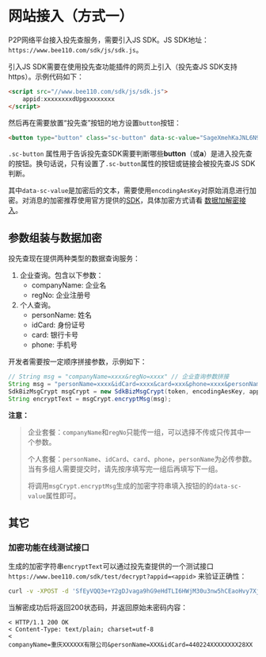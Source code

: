 # 网站接入（方式一）

P2P网络平台接入投先查服务，需要引入JS SDK。JS SDK地址：`https://www.bee110.com/sdk/js/sdk.js`。

引入JS SDK需要在使用投先查功能插件的网页上引入（投先查JS SDK支持https）。示例代码如下：

```html
<script src="//www.bee110.com/sdk/js/sdk.js">
    appid:xxxxxxxxdUpgxxxxxxxx
</script>
```

然后再在需要放置“投先查”按钮的地方设置`button`按钮：

```html
<button type="button" class="sc-button" data-sc-value="SageXmehKaJNL6N9ALcuVoMfMknJpfDvzWmaZp/4l/1GYRcup8YuiY57UU1lqsWr2IILN779HmjiClQdKxf5hJ9WR/CNl/qYsTEcph2Y4TTpj52oNEaEWf8R+bkKXyevE4dkL/WILoezLMF220IRMpZfDstBF+91jJmmQh63XoM=">投先查（重庆XXXXXX有限公司）</button>
```

`.sc-button` 属性用于告诉投先查SDK需要判断哪些**button**（或**a**）是进入投先查的按钮。换句话说，只有设置了`.sc-button`属性的按钮或链接会被投先查JS SDK判断。

其中`data-sc-value`是加密后的文本，需要使用`encodingAesKey`对原始消息进行加密。对消息的加密推荐使用官方提供的[SDK](../dev/sdk.md)，具体加密方式请看 [数据加解密接入](../dev/encrypt.md)。

## 参数组装与数据加密

投先查现在提供两种类型的数据查询服务：

1. 企业查询。包含以下参数：
    - companyName: 企业名
    - regNo: 企业注册号
2. 个人查询。
    - personName: 姓名
    - idCard: 身份证号
    - card: 银行卡号
    - phone: 手机号

开发者需要按一定顺序拼接参数，示例如下：

```java
// String msg = "companyName=xxxx&regNo=xxxx" // 企业查询参数拼接
String msg = "personName=xxxx&idCard=xxxx&card=xxx&phone=xxxx&personName=xxxxx&phone=xxxx&card=xxxx";
SdkBizMsgCrypt msgCrypt = new SdkBizMsgCrypt(token, encodingAesKey, appid);
String encryptText = msgCrypt.encryptMsg(msg);
```

**注意：**

> 企业套餐：`companyName`和`regNo`只能传一组，可以选择不传或只传其中一个参数。
>
> 个人套餐：`personName`、`idCard`、`card`、`phone`，`personName`为必传参数。当有多组人需要提交时，请先按序填写完一组后再填写下一组。
>
> 将调用`msgCrypt.encryptMsg`生成的加密字符串填入按钮的的`data-sc-value`属性即可。

## 其它

### 加密功能在线测试接口

生成的加密字符串`encryptText`可以通过投先查提供的一个测试接口 `https://www.bee110.com/sdk/test/decrypt?appid=<appid>` 来验证正确性：

```bash
curl -v -XPOST -d 'SfEyVQQ3e+Y2gDJvaga9hG9eHdTLI6HWjM30u3nw5hCEaoHvy7XjbR6m0tcoeMYXjRLplGWkOGTr0gwHDo6SkoOEZDBaoyP/ZrcsvhsJLOjHu7RBKi10IKMcqe22/wAmDmliiivwtWuFXcDAYblTfsCx6rlpkjkHCFaSnMd48fw=' "https://www.bee110.com/sdk/test/decrypt?appid=t5TK63TodUpgink1yg0o"
```

当解密成功后将返回200状态码，并返回原始未密码内容：

```
< HTTP/1.1 200 OK
< Content-Type: text/plain; charset=utf-8
< 
companyName=重庆XXXXXX有限公司&personName=XXX&idCard=440224XXXXXXXX28XX
```

